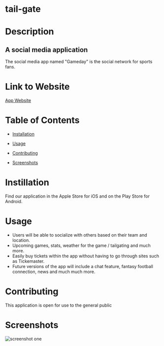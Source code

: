 # tail-gate

# Description

## A social media application
 
The social media app named "Gameday" is the social network for sports fans.
 
# Link to Website

[App Website](https://website.netlify.app/)


# Table of Contents

  * [Installation](#installation)

  * [Usage](#usage)

  * [Contributing](#contributing)

  * [Screenshots](#screenshots)


# Instillation

Find our application in the Apple Store for iOS and on the Play Store for Android.
 
# Usage

  * Users will be able to socialize with others based on their team and location.
  * Upcoming games, stats, weather for the game / tailgating and much more.
  * Easily buy tickets within the app without having to go through sites such as Tickemaster.
  * Future versions of the app will include a chat feature, fantasy football connection, news and much much more.
 
# Contributing

This application is open for use to the general public

# Screenshots

![screenshot one](/assets/images/quiz-home.png "Home page") 